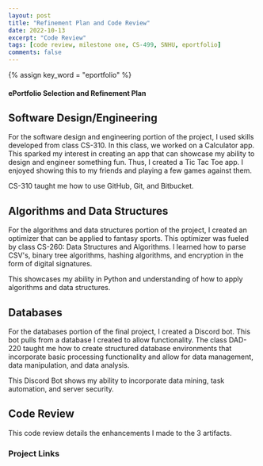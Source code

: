 ```yaml
---
layout: post
title: "Refinement Plan and Code Review"
date: 2022-10-13
excerpt: "Code Review"
tags: [code review, milestone one, CS-499, SNHU, eportfolio]
comments: false
---
```

{% assign key_word = "eportfolio" %}
#### ePortfolio Selection and Refinement Plan

## Software Design/Engineering

For the software design and engineering portion of the project, I used skills developed from class CS-310. In this class, we worked on a Calculator app. This sparked my interest in creating an app that can showcase my ability to design and engineer something fun. Thus, I created a Tic Tac Toe app. I enjoyed showing this to my friends and playing a few games against them.

CS-310 taught me how to use GitHub, Git, and Bitbucket.

## Algorithms and Data Structures

For the algorithms and data structures portion of the project, I created an optimizer that can be applied to fantasy sports. This optimizer was fueled by class CS-260: Data Structures and Algorithms. I learned how to parse CSV's, binary tree algorithms, hashing algorithms, and encryption in the form of digital signatures. 

This showcases my ability in Python and understanding of how to apply algorithms and data structures.

## Databases

For the databases portion of the final project, I created a Discord bot. This bot pulls from a database I created to allow functionality. The class DAD-220 taught me how to create structured database environments that incorporate basic processing functionality and allow for data management, data manipulation, and data analysis.

This Discord Bot shows my ability to incorporate data mining, task automation, and server security.

## Code Review

This code review details the enhancements I made to the 3 artifacts.

### Project Links


